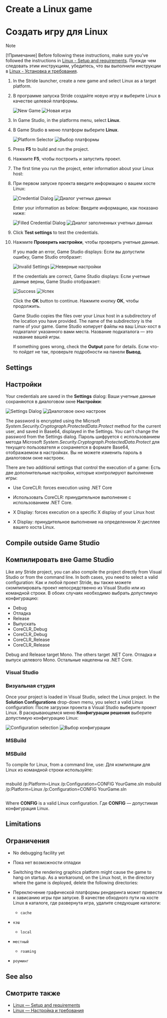 # Create a Linux game
# Создать игру для Linux

>[!Note]
>[!Примечание]
>Before following these instructions, make sure you've followed the instructions in [Linux - Setup and requirements](setup-and-requirements.md).
>Прежде чем следовать этим инструкциям, убедитесь, что вы выполнили инструкции в [Linux - Установка и требования](setup-and-requirements.md).

1. In the Stride launcher, create a new game and select Linux as a target platform.
1. В программе запуска Stride создайте новую игру и выберите Linux в качестве целевой платформы.

    ![New Game](media/platform_choice.png)
![Новая игра](media/platform_choice.png)

2. In Game Studio, in the platforms menu, select **Linux**.
2. В Game Studio в меню платформ выберите **Linux**.

    ![Platform Selector](media/platform_selector.png)
![Выбор платформы](media/platform_selector.png)

3. Press **F5** to build and run the project.
3. Нажмите **F5**, чтобы построить и запустить проект.

4. The first time you run the project, enter information about your Linux host:
4. При первом запуске проекта введите информацию о вашем хосте Linux:

    ![Credential Dialog](media/default_credential_dialog.png)
![Диалог учетных данных](media/default_credential_dialog.png)

    Enter your information as below:
Введите информацию, как показано ниже:

    ![Filled Credential Dialog](media/filled_credential_dialog.png)
![Диалог заполненных учетных данных](media/filled_credential_dialog.png)

5. Click **Test settings** to test the credentials. 
5. Нажмите **Проверить настройки**, чтобы проверить учетные данные.

    If you made an error, Game Studio displays:
Если вы допустили ошибку, Game Studio отобразит:

    ![Invalid Settings](media/unreachable_host.png)
![Неверные настройки](media/unreachable_host.png)

    If the credentials are correct, Game Studio displays:
Если учетные данные верны, Game Studio отображает:

    ![Success](media/successful_login.png)
![Успех](media/successful_login.png)

    Click the **OK** button to continue. 
Нажмите кнопку **ОК**, чтобы продолжить.
    
    Game Studio copies the files over your Linux host in a subdirectory of the location you have provided. The name of the subdirectory is the name of your game.
Game Studio копирует файлы на ваш Linux-хост в подкаталог указанного вами места.  Название подкаталога — это название вашей игры.

    If something goes wrong, check the **Output** pane for details.
Если что-то пойдет не так, проверьте подробности на панели **Вывод**.

## Settings
## Настройки

Your credentials are saved in the **Settings** dialog:
Ваши учетные данные сохраняются в диалоговом окне **Настройки**:

![Settings Dialog](media/remote_settings.png)
![Диалоговое окно настроек](media/remote_settings.png)

The password is encrypted using the Micrsoft *System.Security.Cryptograph.ProtectedData.Protect* method for the current user, and saved in Base64, displayed in the Settings. You can't change the password from the Settings dialog.
Пароль шифруется с использованием метода Microsoft *System.Security.Cryptograph.ProtectedData.Protect* для текущего пользователя и сохраняется в формате Base64, отображаемом в настройках.  Вы не можете изменить пароль в диалоговом окне настроек.

There are two additional settings that control the execution of a game:
Есть две дополнительные настройки, которые контролируют выполнение игры:

* Use CoreCLR: forces execution using .NET Core
* Использовать CoreCLR: принудительное выполнение с использованием .NET Core.

* X Display: forces execution on a specific X display of your Linux host
* X Display: принудительное выполнение на определенном X-дисплее вашего хоста Linux.

## Compile outside Game Studio
## Компилировать вне Game Studio

Like any Stride project, you can also compile the project directly from Visual Studio or from the command line. In both cases, you need to select a valid configuration:
Как и любой проект Stride, вы также можете скомпилировать проект непосредственно из Visual Studio или из командной строки.  В обоих случаях необходимо выбрать допустимую конфигурацию:

* Debug
* Отладка
* Release
* Выпускать
* CoreCLR_Debug
* CoreCLR_Debug
* CoreCLR_Release
* CoreCLR_Release

Debug and Release target Mono. The others target .NET Core.
Отладка и выпуск целевого Mono.  Остальные нацелены на .NET Core.

### Visual Studio
### Визуальная студия

Once your project is loaded in Visual Studio, select the Linux project. In the **Solution Configurations** drop-down menu, you select a valid Linux configuration:
После загрузки проекта в Visual Studio выберите проект Linux.  В раскрывающемся меню **Конфигурации решения** выберите допустимую конфигурацию Linux:

![Configuration selection](media/vs_configuration_selection.png)
![Выбор конфигурации](media/vs_configuration_selection.png)

### MSBuild
### MSBuild

To compile for Linux, from a command line, use:
Для компиляции для Linux из командной строки используйте:

```
```
msbuild /p:Platform=Linux /p:Configuration=CONFIG YourGame.sln
msbuild /p:Platform=Linux /p:Configuration=CONFIG YourGame.sln
```
```

Where **CONFIG** is a valid Linux configuration.
Где **CONFIG** — допустимая конфигурация Linux.

## Limitations
## Ограничения

* No debugging facility yet
* Пока нет возможности отладки

* Switching the rendering graphics platform might cause the game to hang on startup. As a workaround, on the Linux host, in the directory where the game is deployed, delete the following directories: 
* Переключение графической платформы рендеринга может привести к зависанию игры при запуске.  В качестве обходного пути на хосте Linux в каталоге, где развернута игра, удалите следующие каталоги:

    * `cache`
* `кэш`
    * `local`
* `местный`
    * `roaming`
* `роуминг`

## See also
## Смотрите также

* [Linux — Setup and requirements](setup-and-requirements.md)
* [Linux — Настройка и требования](setup-and-requirements.md)
